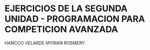 # EJERCICIOS DE LA SEGUNDA UNIDAD - PROGRAMACION PARA COMPETICION AVANZADA
HANCCO VELARDE MYRIAN ROSMERY

